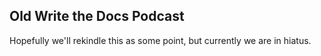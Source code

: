 ## Old Write the Docs Podcast

Hopefully we'll rekindle this as some point,
but currently we are in hiatus.
